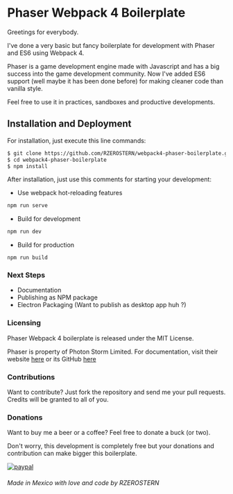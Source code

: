 # Phaser Webpack 4 Boilerplate
Greetings for everybody.

I've done a very basic but fancy boilerplate for development with Phaser and ES6 using Webpack 4.

Phaser is a game development engine made with Javascript and has a big success into the game development community.
Now I've added ES6 support (well maybe it has been done before) for making cleaner code than vanilla style.

Feel free to use it in practices, sandboxes and productive developments.

## Installation and Deployment
For installation, just execute this line commands:

```bash
$ git clone https://github.com/RZEROSTERN/webpack4-phaser-boilerplate.git
$ cd webpack4-phaser-boilerplate
$ npm install
```

After installation, just use this comments for starting your development:

- Use webpack hot-reloading features
```bash
npm run serve
```
- Build for development
```bash
npm run dev
```
- Build for production
```
npm run build
```

### Next Steps

- Documentation
- Publishing as NPM package
- Electron Packaging (Want to publish as desktop app huh ?)

### Licensing
Phaser Webpack 4 boilerplate is released under the MIT License.

Phaser is property of Photon Storm Limited. For documentation, visit their website [here](http://phaser.io/) or its 
GitHub [here](https://github.com/photonstorm/phaser)

### Contributions
Want to contribute? Just fork the repository and send me your pull requests. Credits will be granted to all of you.

### Donations
Want to buy me a beer or a coffee? Feel free to donate a buck (or two). 

Don't worry, this development is completely free
but your donations and contribution can make bigger this boilerplate.

[![paypal](https://www.paypalobjects.com/en_US/MX/i/btn/btn_donateCC_LG.gif)](https://www.paypal.com/cgi-bin/webscr?cmd=_s-xclick&hosted_button_id=VLWEY42APF8HL)

###### Made in Mexico with love and code by RZEROSTERN

